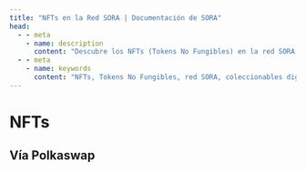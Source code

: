 ```yaml
---
title: "NFTs en la Red SORA | Documentación de SORA"
head:
  - - meta
    - name: description
      content: "Descubre los NFTs (Tokens No Fungibles) en la red SORA y explora el emocionante mundo de coleccionables digitales, arte y activos únicos. Aprende sobre las características y funcionalidades del ecosistema NFT de SORA, incluyendo la acuñación, comercio y exhibición de NFTs, y participa en la creciente comunidad NFT dentro de la red SORA."
  - - meta
    - name: keywords
      content: "NFTs, Tokens No Fungibles, red SORA, coleccionables digitales, arte, activos únicos, acuñación, comercio, exhibición, ecosistema NFT, comunidad NFT"
---
```


# NFTs

<!-- @include: snippet-nft-theory.md -->

## Vía Polkaswap

<!-- @include: snippet-nft-polkaswap.md -->
